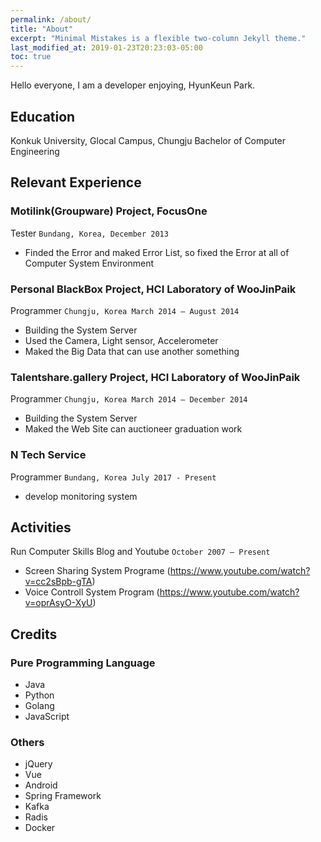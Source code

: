 ```yaml
---
permalink: /about/
title: "About"
excerpt: "Minimal Mistakes is a flexible two-column Jekyll theme."
last_modified_at: 2019-01-23T20:23:03-05:00
toc: true
---
```


Hello everyone, I am a developer enjoying, HyunKeun Park.

## Education
Konkuk University, Glocal Campus, Chungju Bachelor of Computer Engineering

## Relevant Experience
### Motilink(Groupware) Project, FocusOne
Tester `Bundang, Korea, December 2013`
* Finded the Error and maked Error List, so fixed the Error at all of Computer System
Environment

### Personal BlackBox Project, HCI Laboratory of WooJinPaik
Programmer `Chungju, Korea March 2014 – August 2014`
* Building the System Server
* Used the Camera, Light sensor, Accelerometer
* Maked the Big Data that can use another something

### Talentshare.gallery Project, HCI Laboratory of WooJinPaik 
Programmer `Chungju, Korea March 2014 – December 2014`
* Building the System Server
* Maked the Web Site can auctioneer graduation work

### N Tech Service 
Programmer `Bundang, Korea July 2017 - Present`
* develop monitoring system

## Activities
Run Computer Skills Blog and Youtube `October 2007 – Present`
* Screen Sharing System Programe (https://www.youtube.com/watch?v=cc2sBpb-gTA)
* Voice Controll System Program (https://www.youtube.com/watch?v=oprAsyO-XyU)

## Credits
### Pure Programming Language
* Java
* Python
* Golang
* JavaScript

### Others
* jQuery
* Vue
* Android
* Spring Framework
* Kafka
* Radis
* Docker